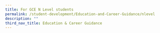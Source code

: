 ```yaml
---
title: For GCE N Level students
permalink: /student-development/Education-and-Career-Guidance/nlevel
description: ""
third_nav_title: Education & Career Guidance
---
```

